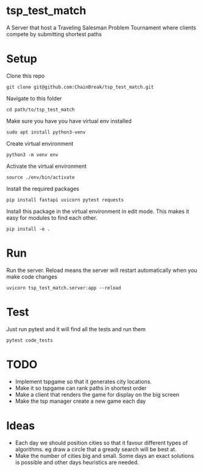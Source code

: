 # tsp_test_match
A Server that host a Traveling Salesman Problem Tournament where clients compete by submitting shortest paths

# Setup
 
Clone this repo
```
git clone git@github.com:ChainBreak/tsp_test_match.git
```

Navigate to this folder
```
cd path/to/tsp_test_match
```

Make sure you have you have virtual env installed
 ```
sudo apt install python3-venv
 ```

Create virtual environment
```
python3 -m venv env
```

Activate the virtual environment
```
source ./env/bin/activate
```

Install the required packages
```
pip install fastapi uvicorn pytest requests
```

Install this package in the virtual environment in edit mode.
This makes it easy for modules to find each other.
```
pip install -e .
```

# Run
Run the server. Reload means the server will restart automatically when you make code changes
```
uvicorn tsp_test_match.server:app --reload
```

# Test
Just run pytest and it will find all the tests and run them
```
pytest code_tests
```


# TODO
- Implement tspgame so that it generates city locations.
- Make it so tspgame can rank paths in shortest order
- Make a client that renders the game for display on the big screen
- Make the tsp manager create a new game each day

# Ideas
- Each day we should position cities so that it favour different types of algorithms. eg draw a circle that a gready search will be best at.
- Make the number of cities big and small. Some days an exact solutions is possible and other days heuristics are needed.

